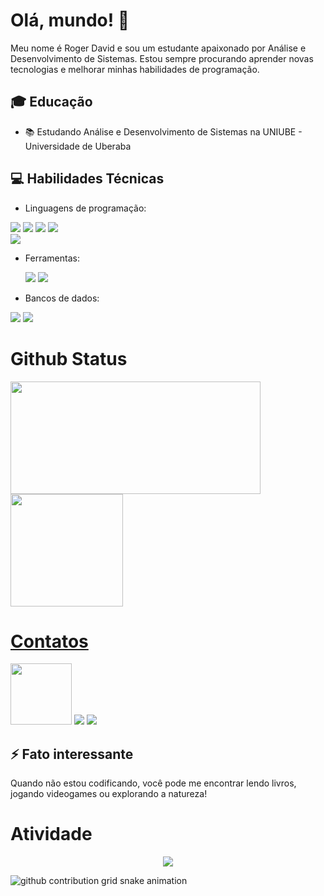 # Olá, mundo! 👋

Meu nome é Roger David e sou um estudante apaixonado por Análise e Desenvolvimento de Sistemas. Estou sempre procurando aprender novas tecnologias e melhorar minhas habilidades de programação.

## 🎓 Educação
- 📚 Estudando Análise e Desenvolvimento de Sistemas na UNIUBE - Universidade de Uberaba

## 💻 Habilidades Técnicas
- Linguagens de programação:
  <div aligh="left">
 <div>
 <img src="https://img.shields.io/badge/HTML-e06b12?style=for-the-badge&logo=html5&logoColor=white" />
 <img src="https://img.shields.io/badge/CSS-1283e0?&style=for-the-badge&logo=css3&logoColor=white" />
 <img src="https://img.shields.io/badge/JavaScript-F7DF1E?style=for-the-badge&logo=javascript&logoColor=414141" />
 <img src="https://img.shields.io/badge/Node.js-43853D?style=for-the-badge&logo=node.js&logoColor=white"/> <br/>
 <div align="left">
 <img src="https://img.shields.io/badge/TypeScript-007ACC?style=for-the-badge&logo=typescript&logoColor=white"/> <br/>
    
- Ferramentas:
  <div align="left">
  <div>
  <img src="https://img.shields.io/badge/GitHub-100000?style=for-the-badge&logo=github&logoColor=white" />
  <img src="https://img.shields.io/badge/Jenkins-D24939?style=for-the-badge&logo=Jenkins&logoColor=white" /> <br/>
    
- Bancos de dados:
<div align="left">
<div>
<img src="https://img.shields.io/badge/MongoDB-4EA94B?style=for-the-badge&logo=mongodb&logoColor=white" />
<img src="https://img.shields.io/badge/MySQL-005C84?style=for-the-badge&logo=mysql&logoColor=white" />

<h1>Github Status</h1>
 <a href="https://www.github.com/devRogi">
 <img width="400px" height="180em" src="https://github-readme-stats.vercel.app/api?username=devRogi&show_icons=true&theme=dark&include_all_commits=true&count_private=true"/><br/>
  <img height="180em" src="https://github-readme-stats.vercel.app/api/top-langs/?username=devRogi&layout=compact&langs_count=16&theme=dark"/>
</div>
<h1>Contatos</h1>
<div>
 <a href="https://www.tiktok.com/@r0giin?_t=8mLKb9flPl7&_r=1"><img width="98px" src="https://img.shields.io/badge/TikTok-000000?style=for-the-badge&logo=tiktok&logoColor=white"></a>
 <a href="https://www.instagram.com/roge_rdv/"><img src="https://img.shields.io/badge/Instagram-E4405F?style=for-the-badge&logo=instagram&logoColor=white" /></a>
 <a href="https://www.linkedin.com/in/roger-david-ab5404309/"><img src="https://img.shields.io/badge/LinkedIn-0077B5?style=for-the-badge&logo=linkedin&logoColor=white" /></a>
</div>

## ⚡ Fato interessante
Quando não estou codificando, você pode me encontrar lendo livros, jogando videogames ou explorando a natureza!

<h1>Atividade</h1>
<!-- visitors count  -->

<p align="center" >   
  <img src="https://profile-counter.glitch.me/devRogi/count.svg" />  
</p>

<!-- github workflow  -->

 ![github contribution grid snake animation](https://raw.githubusercontent.com/devjosecarlosteles/devjosecarlosteles/output/github-contribution-grid-snake.svg)


